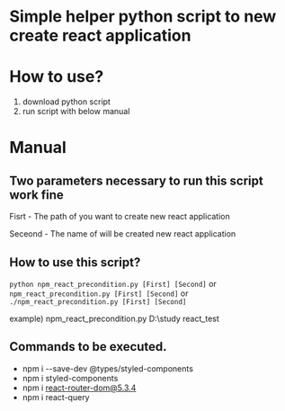# Simple helper python script to new create react application

# How to use?
1. download python script
2. run script with below manual

# Manual
## Two parameters necessary to run this script work fine

Fisrt - The path of you want to create new react application

Seceond - The name of will be created new react application

## How to use this script?
`python npm_react_precondition.py [First] [Second]`
                    or
`npm_react_precondition.py [First] [Second]`
                    or
`./npm_react_precondition.py [First] [Second]`

example) npm_react_precondition.py D:\study react_test

## Commands to be executed.
 * npm i --save-dev @types/styled-components
 * npm i styled-components
 * npm i react-router-dom@5.3.4
 * npm i react-query

   

